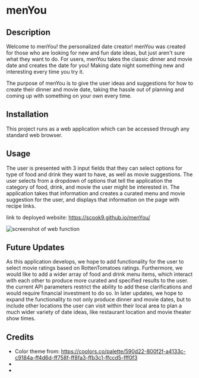 # menYou

## Description

Welcome to menYou! the personalized date creator! menYou was created for those who are looking for new and fun date ideas, but just aren't sure what they want to do. For users, menYou takes the classic dinner and movie date and creates the date for you! Making date night something new and interesting every time you try it.

The purpose of menYou is to give the user ideas and suggestions for how to create their dinner and movie date, taking the hassle out of planning and coming up with something on your own every time.

## Installation

This project runs as a web application which can be accessed through any standard web browser.

## Usage

The user is presented with 3 input fields that they can select options for type of food and drink they want to have, as well as movie suggestions. The user selects from a dropdown of options that tell the application the category of food, drink, and movie the user might be interested in. The application takes that information and creates a curated menu and movie suggestion for the user, and displays that information on the page with recipe links.

link to deployed website: https://scook9.github.io/menYou/

![screenshot of web function](./assets)

## Future Updates

As this application develops, we hope to add functionality for the user to select movie ratings based on RottenTomatoes ratings. Furthermore, we would like to add a wider array of food and drink menu items, which interact with each other to produce more curated and specified results to the user. the current APi parameters restrict the ability to add these clarifications and would require financial investment to do so. In later updates, we hope to expand the functionality to not only produce dinner and movie dates, but to include other locations the user can visit within their local area to plan a much wider variety of date ideas, like restaurant location and movie theater show times.

## Credits

- Color theme from: https://coolors.co/palette/590d22-800f2f-a4133c-c9184a-ff4d6d-ff758f-ff8fa3-ffb3c1-ffccd5-fff0f3
-
-
